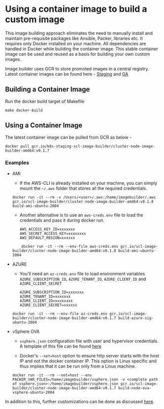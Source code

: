 # Using a container image to build a custom image
This image building approach eliminates the need to manually install and maintain pre-requisite packages like Ansible, Packer, libraries etc.
It requires only Docker installed on your machine. All dependencies are handled in Docker while building the container image. This stable container image can be used and reused as a basis for building your own custom images.

Image builder uses GCR to store promoted images in a central registry.
Latest container images can be found here - [Staging](https://gcr.io/k8s-staging-scl-image-builder/cluster-node-image-builder-amd64) and [GA](https://gcr.io/k8s-artifacts-prod/scl-image-builder/cluster-node-image-builder-amd64)

## Building a Container Image

Run the docker build target of Makefile

   ```commandline
   make docker-build
   ```

## Using a Container Image
The latest container image can be pulled from GCR as below - 
```commandline
docker pull gcr.io/k8s-staging-scl-image-builder/cluster-node-image-builder-amd64:v0.1.7
```

### Examples 
 
- AMI 
    - If the AWS-CLI is already installed on your machine, you can simply mount the `~/.aws` folder that stores all the required credentials. 

    ```commandline
    docker run -it --rm -v /Users/<user>/.aws:/home/imagebuilder/.aws gcr.io/scl-image-builder/cluster-node-image-builder-amd64:v0.1.8 build-ami-ubuntu-2004
    ```
    - Another alternative is to use an `aws-creds.env` file to load the credentials and pass it during docker run.
    
      ```commandline
      AWS_ACCESS_KEY_ID=xxxxxxx
      AWS_SECRET_ACCESS_KEY=xxxxxxxx
      AWS_DEFAULT_REGION=xxxxxx
      ```
    
    ```commandline
        docker run -it --rm --env-file aws-creds.env gcr.io/scl-image-builder/cluster-node-image-builder-amd64:v0.1.8 build-ami-ubuntu-2004
    ```

- AZURE 
    
    - You'll need an `az-creds.env` file to load environment variables `AZURE_SUBSCRIPTION_ID`, `AZURE_TENANT_ID`, `AZURE_CLIENT_ID` and `AZURE_CLIENT_SECRET`
        
      ```commandline
      AZURE_SUBSCRIPTION_ID=xxxxxxx
      AZURE_TENANT_ID=xxxxxxx
      AZURE_CLIENT_ID=xxxxxxxx
      AZURE_CLIENT_SECRET=xxxxxx
      ```

    ```commandline
    docker run -it --rm --env-file az-creds.env gcr.io/scl-image-builder/cluster-node-image-builder-amd64:v0.1.7 build-azure-sig-ubuntu-2004
    ```

- vSphere OVA 
    - `vsphere.json` configuration file with user and hypervisor credentials. A template of this file can be found [here](https://github.com/kubernetes-sigs/image-builder/blob/master/images/capi/packer/ova/vsphere.json)
    
    - Docker's `--net=host` option to ensure http server starts with the host IP and not the docker container IP. This option is Linux specific and thus implies that it can be run only from a Linux machine.
    
    ```commandline
    docker run -it --rm --net=host --env PACKER_VAR_FILES=/home/imagebuilder/vsphere.json -v <complete path of vsphere.json>:/home/imagebuilder/vsphere.json gcr.io/scl-image-builder/cluster-node-image-builder-amd64:v0.1.7 build-node-ova-vsphere-ubuntu-2004
    ```
    
In addition to this, further customizations can be done as discussed [here](./capi.md#customization). 
